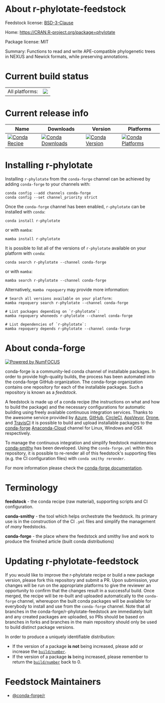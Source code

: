 About r-phylotate-feedstock
===========================

Feedstock license: [BSD-3-Clause](https://github.com/conda-forge/r-phylotate-feedstock/blob/main/LICENSE.txt)

Home: https://CRAN.R-project.org/package=phylotate

Package license: MIT

Summary: Functions to read and write APE-compatible phylogenetic trees in NEXUS and Newick formats, while preserving annotations.

Current build status
====================


<table><tr><td>All platforms:</td>
    <td>
      <a href="https://dev.azure.com/conda-forge/feedstock-builds/_build/latest?definitionId=9785&branchName=main">
        <img src="https://dev.azure.com/conda-forge/feedstock-builds/_apis/build/status/r-phylotate-feedstock?branchName=main">
      </a>
    </td>
  </tr>
</table>

Current release info
====================

| Name | Downloads | Version | Platforms |
| --- | --- | --- | --- |
| [![Conda Recipe](https://img.shields.io/badge/recipe-r--phylotate-green.svg)](https://anaconda.org/conda-forge/r-phylotate) | [![Conda Downloads](https://img.shields.io/conda/dn/conda-forge/r-phylotate.svg)](https://anaconda.org/conda-forge/r-phylotate) | [![Conda Version](https://img.shields.io/conda/vn/conda-forge/r-phylotate.svg)](https://anaconda.org/conda-forge/r-phylotate) | [![Conda Platforms](https://img.shields.io/conda/pn/conda-forge/r-phylotate.svg)](https://anaconda.org/conda-forge/r-phylotate) |

Installing r-phylotate
======================

Installing `r-phylotate` from the `conda-forge` channel can be achieved by adding `conda-forge` to your channels with:

```
conda config --add channels conda-forge
conda config --set channel_priority strict
```

Once the `conda-forge` channel has been enabled, `r-phylotate` can be installed with `conda`:

```
conda install r-phylotate
```

or with `mamba`:

```
mamba install r-phylotate
```

It is possible to list all of the versions of `r-phylotate` available on your platform with `conda`:

```
conda search r-phylotate --channel conda-forge
```

or with `mamba`:

```
mamba search r-phylotate --channel conda-forge
```

Alternatively, `mamba repoquery` may provide more information:

```
# Search all versions available on your platform:
mamba repoquery search r-phylotate --channel conda-forge

# List packages depending on `r-phylotate`:
mamba repoquery whoneeds r-phylotate --channel conda-forge

# List dependencies of `r-phylotate`:
mamba repoquery depends r-phylotate --channel conda-forge
```


About conda-forge
=================

[![Powered by
NumFOCUS](https://img.shields.io/badge/powered%20by-NumFOCUS-orange.svg?style=flat&colorA=E1523D&colorB=007D8A)](https://numfocus.org)

conda-forge is a community-led conda channel of installable packages.
In order to provide high-quality builds, the process has been automated into the
conda-forge GitHub organization. The conda-forge organization contains one repository
for each of the installable packages. Such a repository is known as a *feedstock*.

A feedstock is made up of a conda recipe (the instructions on what and how to build
the package) and the necessary configurations for automatic building using freely
available continuous integration services. Thanks to the awesome service provided by
[Azure](https://azure.microsoft.com/en-us/services/devops/), [GitHub](https://github.com/),
[CircleCI](https://circleci.com/), [AppVeyor](https://www.appveyor.com/),
[Drone](https://cloud.drone.io/welcome), and [TravisCI](https://travis-ci.com/)
it is possible to build and upload installable packages to the
[conda-forge](https://anaconda.org/conda-forge) [Anaconda-Cloud](https://anaconda.org/)
channel for Linux, Windows and OSX respectively.

To manage the continuous integration and simplify feedstock maintenance
[conda-smithy](https://github.com/conda-forge/conda-smithy) has been developed.
Using the ``conda-forge.yml`` within this repository, it is possible to re-render all of
this feedstock's supporting files (e.g. the CI configuration files) with ``conda smithy rerender``.

For more information please check the [conda-forge documentation](https://conda-forge.org/docs/).

Terminology
===========

**feedstock** - the conda recipe (raw material), supporting scripts and CI configuration.

**conda-smithy** - the tool which helps orchestrate the feedstock.
                   Its primary use is in the construction of the CI ``.yml`` files
                   and simplify the management of *many* feedstocks.

**conda-forge** - the place where the feedstock and smithy live and work to
                  produce the finished article (built conda distributions)


Updating r-phylotate-feedstock
==============================

If you would like to improve the r-phylotate recipe or build a new
package version, please fork this repository and submit a PR. Upon submission,
your changes will be run on the appropriate platforms to give the reviewer an
opportunity to confirm that the changes result in a successful build. Once
merged, the recipe will be re-built and uploaded automatically to the
`conda-forge` channel, whereupon the built conda packages will be available for
everybody to install and use from the `conda-forge` channel.
Note that all branches in the conda-forge/r-phylotate-feedstock are
immediately built and any created packages are uploaded, so PRs should be based
on branches in forks and branches in the main repository should only be used to
build distinct package versions.

In order to produce a uniquely identifiable distribution:
 * If the version of a package **is not** being increased, please add or increase
   the [``build/number``](https://docs.conda.io/projects/conda-build/en/latest/resources/define-metadata.html#build-number-and-string).
 * If the version of a package **is** being increased, please remember to return
   the [``build/number``](https://docs.conda.io/projects/conda-build/en/latest/resources/define-metadata.html#build-number-and-string)
   back to 0.

Feedstock Maintainers
=====================

* [@conda-forge/r](https://github.com/conda-forge/r/)

